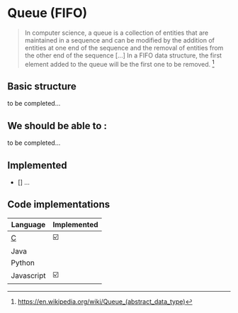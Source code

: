 # Queue (FIFO)

> In computer science, a queue is a collection of entities that are maintained in a sequence and can be modified by the addition of entities at one end of the sequence and the removal of entities from the other end of the sequence [...] In a FIFO data structure, the first element added to the queue will be the first one to be removed. [^1]

## Basic structure 

to be completed...

## We should be able to : 

to be completed...

## Implemented

- [] ...


## Code implementations

| Language   | Implemented |
| ---------- | ----------- |
| [C](c)     | :ballot_box_with_check:  |
| Java       |             |
| Python     |             |
| Javascript | :ballot_box_with_check:  |



[^1]: https://en.wikipedia.org/wiki/Queue_(abstract_data_type)

